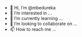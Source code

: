 - 👋 Hi, I’m @mbedureka
- 👀 I’m interested in ...
- 🌱 I’m currently learning ...
- 💞️ I’m looking to collaborate on ...
- 📫 How to reach me ...

<!---
mbedureka/mbedureka is a ✨ special ✨ repository because its `README.md` (this file) appears on your GitHub profile.
You can click the Preview link to take a look at your changes.
--->
